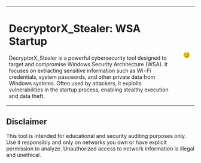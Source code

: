 <table>
  <tr>
    <td>
      <h1>DecryptorX_Stealer: WSA Startup</h1>
      <p>DecryptorX_Stealer is a powerful cybersecurity tool designed to target and compromise Windows Security Architecture (WSA). It focuses on extracting sensitive information such as Wi-Fi credentials, system passwords, and other private data from Windows systems. Often used by attackers, it exploits vulnerabilities in the startup process, enabling stealthy execution and data theft.</p>
    </td>
    <td style="vertical-align: middle; margin-top: 8px;">
      <img src="https://github.com/UjjwalSaini07/DecryptorX_Stealer/blob/main/ArdiunoCrack/assests/ReadmeAssests/HackerEmoji.png?raw=true" alt="Hacker Emoji">
    </td>
  </tr>
</table>


## Disclaimer
This tool is intended for educational and security auditing purposes only. Use it responsibly and only on networks you own or have explicit permission to analyze. Unauthorized access to network information is illegal and unethical.
